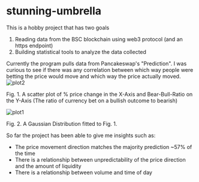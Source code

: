 # stunning-umbrella
This is a hobby project that has two goals
1) Reading data from the BSC blockchain using web3 protocol (and an https endpoint) 
2) Building statistical tools to analyze the data collected

Currently the program pulls data from Pancakeswap's "Prediction". I was curious to see if there was any correlation between which way people were betting the price would move and which way the price actually moved.
![plot2](https://user-images.githubusercontent.com/71032947/151406204-8d59b281-9676-4833-b0ff-13d34930bb80.JPG)

Fig. 1. A scatter plot of % price change in the X-Axis and Bear-Bull-Ratio on the Y-Axis (The ratio of currency bet on a bullish outcome to bearish)


![plot1](https://user-images.githubusercontent.com/71032947/151406272-20bead78-2e79-4f58-ad5d-f02a7f01f699.JPG)

Fig. 2. A Gaussian Distribution fitted to Fig. 1.

So far the project has been able to give me insights such as:
  - The price movement direction matches the majority prediction ~57% of the time
  - There is a relationship between unpredictability of the price direction and the amount of liquidity
  - There is a relationship between volume and time of day

